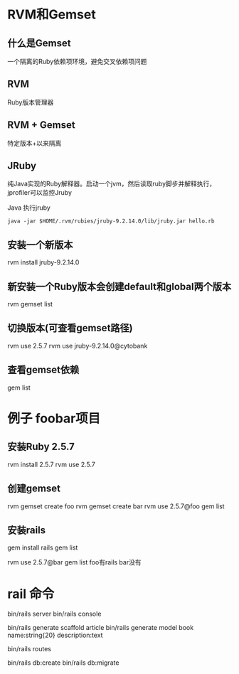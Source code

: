 # RVM和Gemset

## 什么是Gemset
一个隔离的Ruby依赖项环境，避免交叉依赖项问题

## RVM
Ruby版本管理器

## RVM + Gemset
特定版本+以来隔离

## JRuby
纯Java实现的Ruby解释器。启动一个jvm，然后读取ruby脚步并解释执行，jprofiler可以监控Jruby

Java 执行jruby
```
java -jar $HOME/.rvm/rubies/jruby-9.2.14.0/lib/jruby.jar hello.rb

```

## 安装一个新版本
rvm install jruby-9.2.14.0

## 新安装一个Ruby版本会创建default和global两个版本
rvm gemset list

## 切换版本(可查看gemset路径)
rvm use 2.5.7
rvm use jruby-9.2.14.0@cytobank

## 查看gemset依赖
gem list

# 例子 foobar项目
## 安装Ruby 2.5.7
rvm install 2.5.7
rvm use 2.5.7

## 创建gemset
rvm gemset create foo
rvm gemset create bar
rvm use 2.5.7@foo
gem list

## 安装rails
gem install rails
gem list

rvm use 2.5.7@bar
gem list
foo有rails bar没有

# rail 命令
bin/rails server
bin/rails console

bin/rails generate scaffold article
bin/rails generate model book name:string{20} description:text

bin/rails routes

bin/rails db:create
bin/rails db:migrate
